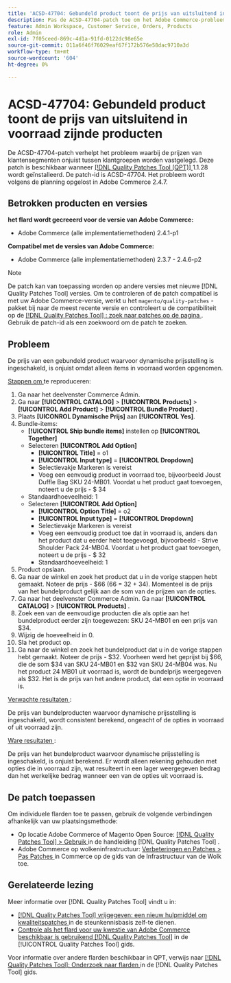 ```yaml
---
title: 'ACSD-47704: Gebundeld product toont de prijs van uitsluitend in voorraad zijnde producten'
description: Pas de ACSD-47704-patch toe om het Adobe Commerce-probleem op te lossen, waarbij een gebundeld product alleen de prijs van in-stock producten weergeeft.
feature: Admin Workspace, Customer Service, Orders, Products
role: Admin
exl-id: 7f05ceed-869c-4d1a-91fd-0122dc98e65e
source-git-commit: 011a6f46f76029eaf67f172b576e58dac9710a3d
workflow-type: tm+mt
source-wordcount: '604'
ht-degree: 0%

---
```


# ACSD-47704: Gebundeld product toont de prijs van uitsluitend in voorraad zijnde producten

De ACSD-47704-patch verhelpt het probleem waarbij de prijzen van klantensegmenten onjuist tussen klantgroepen worden vastgelegd. Deze patch is beschikbaar wanneer [[!DNL Quality Patches Tool (QPT)] ](https://experienceleague.adobe.com/nl/docs/commerce-operations/tools/quality-patches-tool/quality-patches-tool-to-self-serve-quality-patches) 1.1.28 wordt geïnstalleerd. De patch-id is ACSD-47704. Het probleem wordt volgens de planning opgelost in Adobe Commerce 2.4.7.

## Betrokken producten en versies

**het flard wordt gecreeerd voor de versie van Adobe Commerce:**

* Adobe Commerce (alle implementatiemethoden) 2.4.1-p1

**Compatibel met de versies van Adobe Commerce:**

* Adobe Commerce (alle implementatiemethoden) 2.3.7 - 2.4.6-p2

>[!NOTE]
>
>De patch kan van toepassing worden op andere versies met nieuwe [!DNL Quality Patches Tool] versies. Om te controleren of de patch compatibel is met uw Adobe Commerce-versie, werkt u het `magento/quality-patches` -pakket bij naar de meest recente versie en controleert u de compatibiliteit op de [[!DNL Quality Patches Tool] : zoek naar patches op de pagina ](https://experienceleague.adobe.com/tools/commerce-quality-patches/index.html?lang=nl-NL) . Gebruik de patch-id als een zoekwoord om de patch te zoeken.

## Probleem

De prijs van een gebundeld product waarvoor dynamische prijsstelling is ingeschakeld, is onjuist omdat alleen items in voorraad worden opgenomen.

<u> Stappen om </u> te reproduceren:

1. Ga naar het deelvenster Commerce Admin.
1. Ga naar **[!UICONTROL CATALOG]** > **[!UICONTROL Products]** > **[!UICONTROL Add Product]** > **[!UICONTROL Bundle Product]** .
1. Plaats **[UICONROL Dynamische Prijs]** aan **[!UICONTROL Yes]**.
1. Bundle-items:
   * **[!UICONTROL Ship bundle items]** instellen op **[!UICONTROL Together]**
   * Selecteren **[!UICONTROL Add Option]**
      * **[!UICONTROL Title]** = o1
      * **[!UICONTROL Input type]** = **[!UICONTROL Dropdown]**
      * Selectievakje Markeren is vereist
      * Voeg een eenvoudig product in voorraad toe, bijvoorbeeld Joust Duffle Bag SKU 24-MB01. Voordat u het product gaat toevoegen, noteert u de prijs - $ 34
   * Standaardhoeveelheid: 1
   * Selecteren **[!UICONTROL Add Option]**
      * **[!UICONTROL Option Title]** = o2
      * **[!UICONTROL Input type]** = **[!UICONTROL Dropdown]**
      * Selectievakje Markeren is vereist
      * Voeg een eenvoudig product toe dat in voorraad is, anders dan het product dat u eerder hebt toegevoegd, bijvoorbeeld - Strive Shoulder Pack 24-MB04. Voordat u het product gaat toevoegen, noteert u de prijs - $ 32
      * Standaardhoeveelheid: 1
1. Product opslaan.
1. Ga naar de winkel en zoek het product dat u in de vorige stappen hebt gemaakt. Noteer de prijs - $66
(66 = 32 + 34).
Momenteel is de prijs van het bundelproduct gelijk aan de som van de prijzen van de opties.
1. Ga naar het deelvenster Commerce Admin. Ga naar **[!UICONTROL CATALOG]** > **[!UICONTROL Products]** .
1. Zoek een van de eenvoudige producten die als optie aan het bundelproduct eerder zijn toegewezen:
SKU 24-MB01 en een prijs van $34.
1. Wijzig de hoeveelheid in 0.
1. Sla het product op.
1. Ga naar de winkel en zoek het bundelproduct dat u in de vorige stappen hebt gemaakt. Noteer de prijs - $32. Voorheen werd het geprijst bij $66, die de som $34 van SKU 24-MB01 en $32 van SKU 24-MB04 was. Nu het product 24 MB01 uit voorraad is, wordt de bundelprijs weergegeven als $32. Het is de prijs van het andere product, dat een optie in voorraad is.

<u> Verwachte resultaten </u>:

De prijs van bundelproducten waarvoor dynamische prijsstelling is ingeschakeld, wordt consistent berekend, ongeacht of de opties in voorraad of uit voorraad zijn.

<u> Ware resultaten </u>:

De prijs van het bundelproduct waarvoor dynamische prijsstelling is ingeschakeld, is onjuist berekend. Er wordt alleen rekening gehouden met opties die in voorraad zijn, wat resulteert in een lager weergegeven bedrag dan het werkelijke bedrag wanneer een van de opties uit voorraad is.

## De patch toepassen

Om individuele flarden toe te passen, gebruik de volgende verbindingen afhankelijk van uw plaatsingsmethode:

* Op locatie Adobe Commerce of Magento Open Source: [[!DNL Quality Patches Tool] > Gebruik ](/help/tools/quality-patches-tool/usage.md) in de handleiding [!DNL Quality Patches Tool] .
* Adobe Commerce op wolkeninfrastructuur: [ Verbeteringen en Patches > Pas Patches ](https://experienceleague.adobe.com/docs/commerce-cloud-service/user-guide/develop/upgrade/apply-patches.html?lang=nl-NL) in Commerce op de gids van de Infrastructuur van de Wolk toe.

## Gerelateerde lezing

Meer informatie over [!DNL Quality Patches Tool] vindt u in:

* [[!DNL Quality Patches Tool]  vrijgegeven: een nieuw hulpmiddel om kwaliteitspatches ](https://experienceleague.adobe.com/nl/docs/commerce-operations/tools/quality-patches-tool/quality-patches-tool-to-self-serve-quality-patches) in de steunkennisbasis zelf-te dienen.
* [ Controle als het flard voor uw kwestie van Adobe Commerce beschikbaar is gebruikend  [!DNL Quality Patches Tool]](/help/tools/quality-patches-tool/patches-available-in-qpt/check-patch-for-magento-issue-with-magento-quality-patches.md) in de [!UICONTROL Quality Patches Tool] gids.


Voor informatie over andere flarden beschikbaar in QPT, verwijs naar [[!DNL Quality Patches Tool]: Onderzoek naar flarden ](https://experienceleague.adobe.com/tools/commerce-quality-patches/index.html?lang=nl-NL) in de [!DNL Quality Patches Tool] gids.
